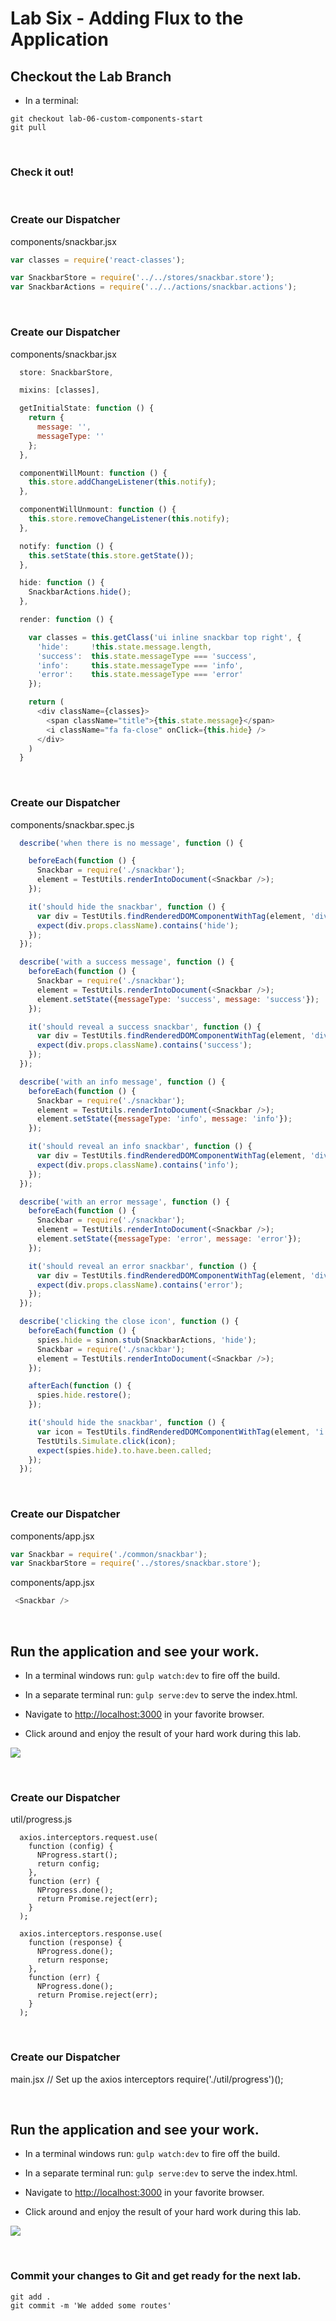 # Lab Six - Adding Flux to the Application

## Checkout the Lab Branch
- In a terminal:

```
git checkout lab-06-custom-components-start
git pull
```
&nbsp;
### Check it out!

&nbsp;
### Create our Dispatcher

components/snackbar.jsx
```javascript
var classes = require('react-classes');

var SnackbarStore = require('../../stores/snackbar.store');
var SnackbarActions = require('../../actions/snackbar.actions');
```

&nbsp;
### Create our Dispatcher

components/snackbar.jsx
```javascript
  store: SnackbarStore,

  mixins: [classes],

  getInitialState: function () {
    return {
      message: '',
      messageType: ''
    };
  },

  componentWillMount: function () {
    this.store.addChangeListener(this.notify);
  },

  componentWillUnmount: function () {
    this.store.removeChangeListener(this.notify);
  },

  notify: function () {
    this.setState(this.store.getState());
  },

  hide: function () {
    SnackbarActions.hide();
  },

  render: function () {

    var classes = this.getClass('ui inline snackbar top right', {
      'hide':     !this.state.message.length,
      'success':  this.state.messageType === 'success',
      'info':     this.state.messageType === 'info',
      'error':    this.state.messageType === 'error'
    });

    return (
      <div className={classes}>
        <span className="title">{this.state.message}</span>
        <i className="fa fa-close" onClick={this.hide} />
      </div>
    )
  }
```
&nbsp;
### Create our Dispatcher

components/snackbar.spec.js
```javascript
  describe('when there is no message', function () {

    beforeEach(function () {
      Snackbar = require('./snackbar');
      element = TestUtils.renderIntoDocument(<Snackbar />);
    });

    it('should hide the snackbar', function () {
      var div = TestUtils.findRenderedDOMComponentWithTag(element, 'div');
      expect(div.props.className).contains('hide');
    });
  });

  describe('with a success message', function () {
    beforeEach(function () {
      Snackbar = require('./snackbar');
      element = TestUtils.renderIntoDocument(<Snackbar />);
      element.setState({messageType: 'success', message: 'success'});
    });

    it('should reveal a success snackbar', function () {
      var div = TestUtils.findRenderedDOMComponentWithTag(element, 'div');
      expect(div.props.className).contains('success');
    });
  });

  describe('with an info message', function () {
    beforeEach(function () {
      Snackbar = require('./snackbar');
      element = TestUtils.renderIntoDocument(<Snackbar />);
      element.setState({messageType: 'info', message: 'info'});
    });

    it('should reveal an info snackbar', function () {
      var div = TestUtils.findRenderedDOMComponentWithTag(element, 'div');
      expect(div.props.className).contains('info');
    });
  });

  describe('with an error message', function () {
    beforeEach(function () {
      Snackbar = require('./snackbar');
      element = TestUtils.renderIntoDocument(<Snackbar />);
      element.setState({messageType: 'error', message: 'error'});
    });

    it('should reveal an error snackbar', function () {
      var div = TestUtils.findRenderedDOMComponentWithTag(element, 'div');
      expect(div.props.className).contains('error');
    });
  });

  describe('clicking the close icon', function () {
    beforeEach(function () {
      spies.hide = sinon.stub(SnackbarActions, 'hide');
      Snackbar = require('./snackbar');
      element = TestUtils.renderIntoDocument(<Snackbar />);
    });

    afterEach(function () {
      spies.hide.restore();
    });

    it('should hide the snackbar', function () {
      var icon = TestUtils.findRenderedDOMComponentWithTag(element, 'i');
      TestUtils.Simulate.click(icon);
      expect(spies.hide).to.have.been.called;
    });
  });
```

&nbsp;
### Create our Dispatcher

components/app.jsx
```javascript
var Snackbar = require('./common/snackbar');
var SnackbarStore = require('../stores/snackbar.store');
```

components/app.jsx
```javascript
 <Snackbar />
```

&nbsp;
## Run the application and see your work.

- In a terminal windows run: `gulp watch:dev` to fire off the build.
- In a separate terminal run: `gulp serve:dev` to serve the index.html.
- Navigate to [http://localhost:3000](http://localhost:3000) in your favorite browser.

- Click around and enjoy the result of your hard work during this lab.

![](img/lab03/first.page.png)


&nbsp;
### Create our Dispatcher

util/progress.js
```
  axios.interceptors.request.use(
    function (config) {
      NProgress.start();
      return config;
    },
    function (err) {
      NProgress.done();
      return Promise.reject(err);
    }
  );

  axios.interceptors.response.use(
    function (response) {
      NProgress.done();
      return response;
    },
    function (err) {
      NProgress.done();
      return Promise.reject(err);
    }
  );
```

&nbsp;
### Create our Dispatcher

main.jsx
// Set up the axios interceptors
require('./util/progress')();



&nbsp;
## Run the application and see your work.

- In a terminal windows run: `gulp watch:dev` to fire off the build.
- In a separate terminal run: `gulp serve:dev` to serve the index.html.
- Navigate to [http://localhost:3000](http://localhost:3000) in your favorite browser.

- Click around and enjoy the result of your hard work during this lab.

![](img/lab03/first.page.png)

&nbsp;
### Commit your changes to Git and get ready for the next lab.

```
git add .
git commit -m 'We added some routes'
```
